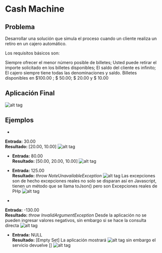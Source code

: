 Cash Machine
============

Problema
----------
Desarrollar una solución que simula el proceso cuando un cliente realiza un retiro en un cajero automático.

Los requisitos básicos son:

Siempre ofrecer el menor número posible de billetes;
Usted puede retirar el importe solicitado en los billetes disponibles;
El saldo del cliente es infinito;
El cajero siempre tiene todas las denominaciones y saldo.
Billetes disponibles en $100.00 ; $ 50.00; $ 20.00 y $ 10.00


Aplicación Final
----------------
![alt tag](https://raw.githubusercontent.com/nullcool/quero-ser-clickbus/MiguelAngelDelMonteOrtega/testes/cash-machine/screenshots/img1.png)


Ejemplos
---------
* 
 **Entrada:** 30.00  
 **Resultado:** [20.00, 10.00]
 ![alt tag](https://github.com/nullcool/quero-ser-clickbus/blob/MiguelAngelDelMonteOrtega/testes/cash-machine/screenshots/img2.png)

* 
  **Entrada:** 80.00  
  **Resultado:** [50.00, 20.00, 10.00]
  ![alt tag](https://github.com/nullcool/quero-ser-clickbus/blob/MiguelAngelDelMonteOrtega/testes/cash-machine/screenshots/img3.png)

* 
  **Entrada:** 125.00  
  **Resultado:** *throw NoteUnavailableException*
  ![alt tag](https://raw.githubusercontent.com/nullcool/quero-ser-clickbus/MiguelAngelDelMonteOrtega/testes/cash-machine/screenshots/img4.png)
  Las excepciones son de hecho excepciones reales no solo se disparan así en Javascript, tienen un método que se llama toJson() pero son Excepciones reales de PHp
  ![alt tag](https://raw.githubusercontent.com/nullcool/quero-ser-clickbus/MiguelAngelDelMonteOrtega/testes/cash-machine/screenshots/img5.png)

* 
 **Entrada:** -130.00   
 **Resultado:** *throw InvalidArgumentException*
 Desde la aplicación no se pueden ingresar valores negativos, sin embargo si se hace la consulta directa
 ![alt tag](https://raw.githubusercontent.com/nullcool/quero-ser-clickbus/MiguelAngelDelMonteOrtega/testes/cash-machine/screenshots/img6.png)
 

* 
  **Entrada:** NULL  
  **Resultado:** [Empty Set]
  La aplicación mostrará
  ![alt tag](https://raw.githubusercontent.com/nullcool/quero-ser-clickbus/MiguelAngelDelMonteOrtega/testes/cash-machine/screenshots/img7.png)
  sin embargo el servicio devuelve []
  ![alt tag](https://raw.githubusercontent.com/nullcool/quero-ser-clickbus/MiguelAngelDelMonteOrtega/testes/cash-machine/screenshots/img9.png)

